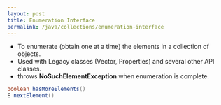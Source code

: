 ```yaml
---
layout: post
title: Enumeration Interface
permalink: /java/collections/enumeration-interface
---
```


* To enumerate (obtain one at a time) the elements in a collection of objects. 
* Used with Legacy classes (Vector, Properties) and several other API classes.
* throws **NoSuchElementException** when enumeration is complete.

```java
boolean hasMoreElements()
E nextElement()
```
